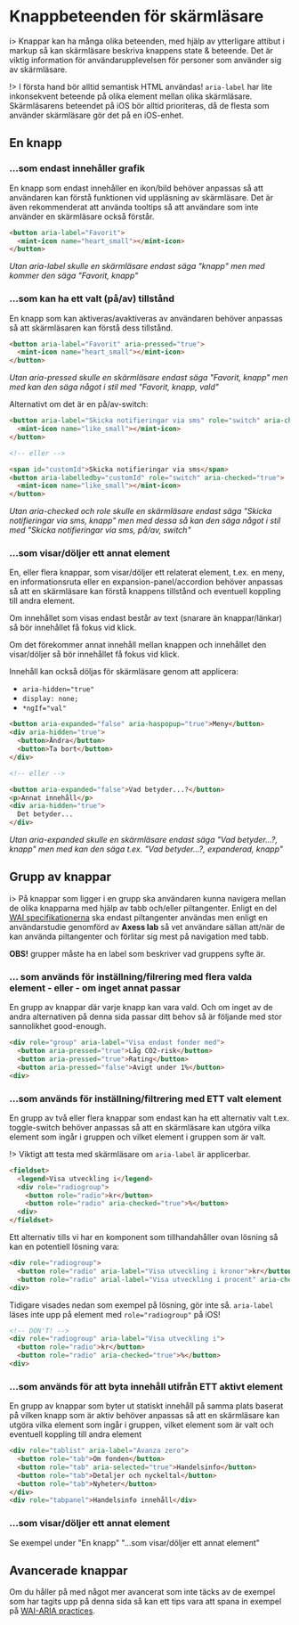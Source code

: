 # Knappbeteenden för skärmläsare
i> Knappar kan ha många olika beteenden, med hjälp av ytterligare attibut i markup så kan skärmläsare beskriva knappens state & beteende. Det är viktig information för användarupplevelsen för personer som använder sig av skärmläsare.

!> I första hand bör alltid semantisk HTML användas! `aria-label` har lite inkonsekvent beteende på olika element mellan olika skärmläsare. Skärmläsarens beteendet på iOS bör alltid prioriteras, då de flesta som använder skärmläsare gör det på en iOS-enhet.

## En knapp

### ...som endast innehåller grafik 
En knapp som endast innehåller en ikon/bild behöver anpassas så att användaren kan förstå funktionen vid uppläsning av skärmläsare. 
Det är även rekommenderat att använda tooltips så att användare som inte använder en skärmläsare också förstår.

```html
<button aria-label="Favorit">
  <mint-icon name="heart_small"></mint-icon>
</button>
```

*Utan aria-label skulle en skärmläsare endast säga "knapp" men med kommer den säga "Favorit, knapp"*

### ...som kan ha ett valt (på/av) tillstånd
En knapp som kan aktiveras/avaktiveras av användaren behöver anpassas så att skärmläsaren kan förstå dess tillstånd.

```html
<button aria-label="Favorit" aria-pressed="true">
  <mint-icon name="heart_small"></mint-icon>
</button>
```

*Utan aria-pressed skulle en skärmläsare endast säga "Favorit, knapp" men med kan den säga något i stil med "Favorit, knapp, vald"*

Alternativt om det är en på/av-switch:

```html
<button aria-label="Skicka notifieringar via sms" role="switch" aria-checked="true">
  <mint-icon name="like_small"></mint-icon>
</button>

<!-- eller -->

<span id="customId">Skicka notifieringar via sms</span>
<button aria-labelledby="customId" role="switch" aria-checked="true">
  <mint-icon name="like_small"></mint-icon>
</button>
```

*Utan aria-checked och role skulle en skärmläsare endast säga "Skicka notifieringar via sms, knapp" men med dessa så kan den säga något i stil med "Skicka notifieringar via sms, på/av, switch"*


### ...som visar/döljer ett annat element
En, eller flera knappar, som visar/döljer ett relaterat element, t.ex. en meny, en informationsruta eller en expansion-panel/accordion behöver anpassas så att en skärmläsare kan förstå knappens tillstånd och eventuell koppling till andra element. 

Om innehållet som visas endast består av text (snarare än knappar/länkar) så bör innehållet få fokus vid klick.

Om det förekommer annat innehåll mellan knappen och innehållet den visar/döljer så bör innehållet få fokus vid klick.

Innehåll kan också döljas för skärmläsare genom att applicera:
- `aria-hidden="true"`
- `display: none;`
- `*ngIf="val"`

```html
<button aria-expanded="false" aria-haspopup="true">Meny</button>
<div aria-hidden="true">
  <button>Ändra</button>
  <button>Ta bort</button>
</div>

<!-- eller -->

<button aria-expanded="false">Vad betyder...?</button>
<p>Annat innehåll</p>
<div aria-hidden="true">
  Det betyder...
</div>
```

*Utan aria-expanded skulle en skärmläsare endast säga "Vad betyder...?, knapp" men med kan den säga t.ex. "Vad betyder...?, expanderad, knapp"*

## Grupp av knappar

i> På knappar som ligger i en grupp ska användaren kunna navigera mellan de olika knapparna med hjälp av tabb och/eller piltangenter. Enligt en del [WAI specifikationerna](https://www.w3.org/TR/wai-aria-practices/) ska endast piltangenter användas men enligt en användarstudie genomförd av **Axess lab** så vet användare sällan att/när de kan använda piltangenter och förlitar sig mest på navigation med tabb. 

**OBS!** grupper måste ha en label som beskriver vad gruppens syfte är.

### ... som används för inställning/filrering med flera valda element - eller - om inget annat passar
En grupp av knappar där varje knapp kan vara vald. Och om inget av de andra alternativen på denna sida passar ditt behov så är följande med stor sannolikhet good-enough. 

```html
<div role="group" aria-label="Visa endast fonder med">
  <button aria-pressed="true">Låg CO2-risk</button>
  <button aria-pressed="true">Rating</button>
  <button aria-pressed="false">Avigt under 1%</button>
<div>
```

### ...som används för inställning/filtrering med ETT valt element
En grupp av två eller flera knappar som endast kan ha ett alternativ valt t.ex. toggle-switch behöver anpassas så att en skärmläsare
kan utgöra vilka element som ingår i gruppen och vilket element i gruppen som är valt.

!> Viktigt att testa med skärmläsare om `aria-label` är applicerbar.

```html
<fieldset>
  <legend>Visa utveckling i</legend>
  <div role="radiogroup">
    <button role="radio">kr</button>
    <button role="radio" aria-checked="true">%</button>
  <div>
</fieldset>
```

Ett alternativ tills vi har en komponent som tillhandahåller ovan lösning så kan en potentiell lösning vara:

```html
<div role="radiogroup">
  <button role="radio" aria-label="Visa utveckling i kronor">kr</button>
  <button role="radio" arial-label="Visa utveckling i procent" aria-checked="true">%</button>
<div>
```

Tidigare visades nedan som exempel på lösning, gör inte så. `aria-label` läses inte upp på element med `role="radiogroup"` på iOS! 

```html
<!-- DON'T! -->
<div role="radiogroup" aria-label="Visa utveckling i">
  <button role="radio">kr</button>
  <button role="radio" aria-checked="true">%</button>
<div>
```

### ...som används för att byta innehåll utifrån ETT aktivt element
En grupp av knappar som byter ut statiskt innehåll på samma plats baserat på vilken knapp som är aktiv behöver anpassas så att 
en skärmläsare kan utgöra vilka element som ingår i gruppen, vilket element som är valt och eventuell koppling till andra element

```html
<div role="tablist" aria-label="Avanza zero">
  <button role="tab">Om fonden</button>
  <button role="tab" aria-selected="true">Handelsinfo</button>
  <button role="tab">Detaljer och nyckeltal</button>
  <button role="tab">Nyheter</button>
</div>
<div role="tabpanel">Handelsinfo innehåll</div>
```

### ...som visar/döljer ett annat element
Se exempel under "En knapp" "...som visar/döljer ett annat element"


## Avancerade knappar
Om du håller på med något mer avancerat som inte täcks av de exempel som har tagits upp på denna sida så kan ett tips vara att spana in exempel på [WAI-ARIA practices](https://www.w3.org/TR/wai-aria-practices/).
